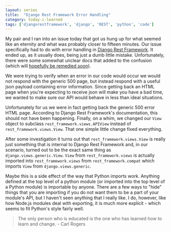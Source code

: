 ```yaml
---
layout: series
title:  "Django Rest Framework Error Handling"
category: today-i-learned
tags: ['djangorestframework', 'django', 'REST', 'python', 'code']
---
```


My pair and I ran into an issue today that got us hung up for what seemed like an eternity and what was probably closer to fifteen minutes. Our issue specifically had to do with error handling in [Django Rest Framework][drf]. It ended up, as it usually does, being just a dumb little mistake. Unfortunately, there were some somewhat unclear docs that added to the confusion (which will [hopefully be remedied soon][drf-pr]).

We were trying to verify when an error in our code would occur we would not respond with the generic 500 page, but instead respond with a useful json payload containing error information. Since getting back an HTML page when you're expecting to receive json will make you have a bad time, we wanted to make sure our API would behave in less than ideal situations.

Unfortunately for us we were in fact getting back the generic 500 error HTML page. According to Django Rest Framework's documentation, this should not have been happening. Finally, on a whim, we changed our `View` object to subclass `rest_framework.views.APIView` instead of `rest_framework.views.View`. That one simple little change fixed everything.

After some investigation it turns out that `rest_framework.views.View` is really just something that is internal to Django Rest Framework and, in our scenario, turned out to be the exact same thing as `django.views.generic.View`. `View` from `rest_framework.views` is actually imported into `rest_framework.views` from `rest_framework.compat` which imports `View` from `django.views.generic`.

Maybe this is a side effect of the way that Python imports work. Anything defined at the top level of a python module (or imported into the top level of a Python module) is importable by anyone. There are a few ways to "hide" things that you are importing if you do not want them to be a part of your module's API, but I haven't seen anything that I really like. I do, however, like how Node.js modules deal with exporting, it is much more explicit - which seems to fit Python's style fairly well.

> The only person who is educated is the one who has learned how to learn and change. - Carl Rogers

[drf]: http://www.django-rest-framework.org/
[drf-pr]: https://github.com/tomchristie/django-rest-framework/pull/1882
